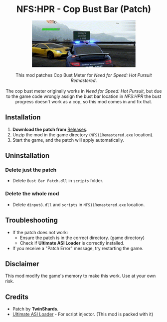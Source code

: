 <h1 align="center">NFS:HPR - Cop Bust Bar (Patch)</h1>

<p align="center">
  <img src="https://github.com/AkaSokuro/NFSHPR-CopBustBar-Patch/blob/master/assets/preview.gif"/>
</p>

<p align="center">
  This mod patches Cop Bust Meter for <i>Need for Speed: Hot Pursuit Remastered</i>. <br><br>
  The cop bust meter originally works in <i>Need for Speed: Hot Pursuit</i>, but due to the game code wrongly assign the bust bar location in <i>NFS:HPR</i>
  the bust progress doesn't work as a cop, so this mod comes in and fix that.
</p>

## Installation
1. **Download the patch from** [Releases](https://github.com/AkaSokuro/NFSHPR-CopBustBar-Patch/releases).
2. Unzip the mod in the game directory (`NFS11Remastered.exe` location).
3. Start the game, and the patch will apply automatically.

## Uninstallation
### Delete just the patch
- Delete `Bust Bar Patch.dll` in `scripts` folder.
### Delete the whole mod
- Delete `dinput8.dll` and `scripts` in `NFS11Remastered.exe` location.

## Troubleshooting
- If the patch does not work:
  - Ensure the patch is in the correct directory. (game directory)
  - Check if **Ultimate ASI Loader** is correctly installed.
- If you receive a "Patch Error" message, try restarting the game.

## Disclaimer
This mod modify the game's memory to make this work. Use at your own risk.

## Credits
- Patch by **TwinShards**.
- [Ultimate ASI Loader](https://github.com/ThirteenAG/Ultimate-ASI-Loader) - For script injector. (This mod is packed with it)

